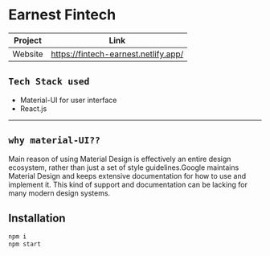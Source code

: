 # Earnest Fintech
| Project | Link |
| ------ | ------ |
| Website |  https://fintech-earnest.netlify.app/

## `Tech Stack used`

- Material-UI for user interface
- React.js
---
## `why material-UI??`
Main reason of using Material Design is effectively an entire design ecosystem, rather than just a set of style guidelines.Google maintains Material Design and keeps extensive documentation for how to use and implement it. This kind of support and documentation can be lacking for many modern design systems.

## Installation

```javascript
npm i
npm start
```


